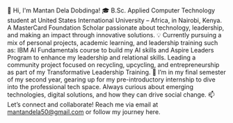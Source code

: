 👋 Hi, I'm Mantan Dela Dobdinga!
🎓 B.Sc. Applied Computer Technology student at United States International University – Africa, in Nairobi, Kenya. 
A MasterCard Foundation Scholar passionate about technology, leadership, and making an impact through innovative solutions.
💡 Currently pursuing a mix of personal projects, academic learning, and leadership training such as:
IBM AI Fundamentals course to build my AI skills and  Aspire Leaders Program to enhance my leadership and relational skills.
Leading a community project focused on recycling, upcycling, and entrepreneurship as part of my Transformative Leadership Training.
🌱 I’m in my final semester of my second year, gearing up for my pre-introductory internship to dive into the professional tech space. 
Always curious about emerging technologies, digital solutions, and how they can drive social change.
📫 Let’s connect and collaborate! Reach me via email at mantandela50@gmail.com or follow my journey here.
